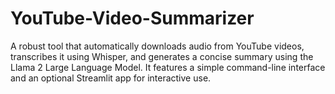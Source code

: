 # YouTube-Video-Summarizer
A robust tool that automatically downloads audio from YouTube videos, transcribes it using Whisper, and generates a concise summary using the Llama 2 Large Language Model. It features a simple command-line interface and an optional Streamlit app for interactive use.
